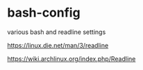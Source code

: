 # bash-config
various bash and readline settings

https://linux.die.net/man/3/readline

https://wiki.archlinux.org/index.php/Readline
